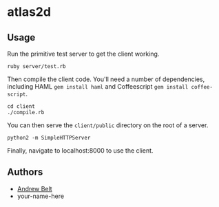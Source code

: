
# atlas2d

## Usage

Run the primitive test server to get the client working.

    ruby server/test.rb

Then compile the client code. You'll need a number of dependencies, including HAML `gem install haml` and Coffeescript `gem install coffee-script`.

    cd client
    ./compile.rb

You can then serve the `client/public` directory on the root of a server.

    python2 -m SimpleHTTPServer

Finally, navigate to localhost:8000 to use the client.


## Authors

- [Andrew Belt](https://github.com/AndrewBelt)
- your-name-here